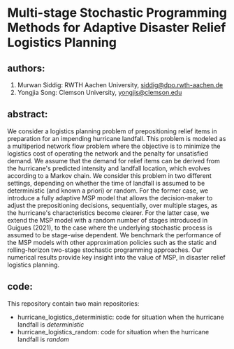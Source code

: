 # Multi-stage Stochastic Programming Methods for Adaptive Disaster Relief Logistics Planning
## authors:
  1. Murwan Siddig: RWTH Aachen University, [siddig@dpo.rwth-aachen.de](siddig@dpo.rwth-aachen.de)
  2. Yongjia Song: Clemson University, [yongjis@clemson.edu](yongjis@clemson.edu)
## abstract:
We consider a logistics planning problem of prepositioning relief items in preparation for an impending hurricane landfall. This problem is modeled as a multiperiod network flow problem where the objective is to minimize the logistics cost of operating the network and the penalty for unsatisfied demand. We assume that the demand for relief items can be derived from the hurricane's predicted intensity and landfall location, which evolves according to a Markov chain. We consider this problem in two different settings, depending on whether the time of landfall is assumed to be deterministic (and known a priori) or random. For the former case, we introduce a fully adaptive MSP model that allows the decision-maker to adjust the prepositioning decisions, sequentially, over multiple stages, as the hurricane's characteristics become clearer. For the latter case, we extend the MSP model with a random number of stages introduced in Guigues (2021), to the case where the underlying stochastic process is assumed to be stage-wise dependent. We benchmark the performance of the MSP models with other approximation policies such as the static and rolling-horizon two-stage stochastic programming approaches. Our numerical results provide key insight into the value of MSP, in disaster relief logistics planning.

## code:
This repository contain two main repositories:
- hurricane_logistics_deterministic: code for situation when the hurricane landfall is *deterministic*  
- hurricane_logistics_random: code for situation when the hurricane landfall is *random*
